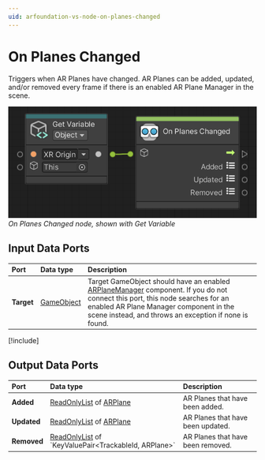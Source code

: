 ```yaml
---
uid: arfoundation-vs-node-on-planes-changed
---
```

# On Planes Changed

Triggers when AR Planes have changed. AR Planes can be added, updated, and/or removed every frame if there is an enabled AR Plane Manager in the scene.

![On Planes Changed](../../images/visual-scripting/vs-on-planes-changed.png)<br/>*On Planes Changed node, shown with Get Variable*

## Input Data Ports

| Port | Data type | Description |
| :--- | :-------- | :---------- |
| **Target** | [GameObject](xref:UnityEngine.GameObject) | Target GameObject should have an enabled [ARPlaneManager](xref:arfoundation-plane-detection#ar-plane-manager-component) component. If you do not connect this port, this node searches for an enabled AR Plane Manager component in the scene instead, and throws an exception if none is found. |

[!include[](snippets/get-variable-tip.md)]

## Output Data Ports

| Port | Data type | Description |
| :--- | :-------- | :---------- |
| **Added** | [ReadOnlyList](xref:Unity.XR.CoreUtils.Collections.ReadOnlyList`1) of [ARPlane](xref:UnityEngine.XR.ARFoundation.ARPlane) | AR Planes that have been added. |
| **Updated** | [ReadOnlyList](xref:Unity.XR.CoreUtils.Collections.ReadOnlyList`1) of [ARPlane](xref:UnityEngine.XR.ARFoundation.ARPlane) | AR Planes that have been updated. |
| **Removed** | [ReadOnlyList](xref:Unity.XR.CoreUtils.Collections.ReadOnlyList`1) of `KeyValuePair<TrackableId, ARPlane>` | AR Planes that have been removed. |

